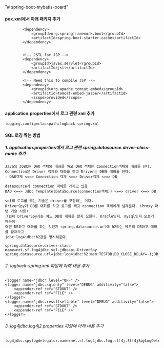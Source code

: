 "# spring-boot-mybatis-board"


#### pox.xml에서 아래 패키지 추가
```
		<dependency>
			<groupId>org.springframework.boot</groupId>
			<artifactId>spring-boot-starter-cache</artifactId>
		</dependency>


		<!-- JSTL for JSP -->
		<dependency>
			<groupId>javax.servlet</groupId>
			<artifactId>jstl</artifactId>
		</dependency>

		<!-- Need this to compile JSP -->
		<dependency>
			<groupId>org.apache.tomcat.embed</groupId>
			<artifactId>tomcat-embed-jasper</artifactId>
			<scope>provided</scope>
		</dependency>
```		

#### application.properties에서 로그 관련 xml 추가
```
logging.config=classpath:logback-spring.xml
```


#### SQL 로깅 찍는 방법
##### 1. application.properties에서 로그 관련 spring.datasource.driver-class-name 추가
```
Java의 JDBC는 DAO 객체와 대화를 하고 DAO 객체는 Connection객체와 대화를 한다.
Connection은 Driver 객체와 대화를 하고 Driver는 DB와 대화를 한다.
- DAO객체 <==> Connection 객체 <==> Driver객체 <==> DB

datasource가 connection 객체를 가지고 있음
DAO <==> Jdbc Template(DataSource(connection객체)) <==> driver <==> DB

sql의 로그를 찍는 기술은 driver를 포장하는 거다.
DriverSpy가 DB를 대화를 하고 로그를 찍고 connection 객체에게 넘겨준다. (Proxy 패턴 기술 사용)
그런데 DriverSpy가는 어느 DB랑 대화를 할지 모른다. Oracle인지, mysql인지 모르기 때문에
어떤 DB하고 대화를 하는 것인지 spring.datasource.url에 h2라는 메모리 DB하고 대화를 할꺼라고
jdbc:log4jdbc:h2값을 명시해준다.

spring.datasource.driver-class-name=net.sf.log4jdbc.sql.jdbcapi.DriverSpy
spring.datasource.url=jdbc:log4jdbc:h2:mem:TESTDB;DB_CLOSE_DELAY=-1;DB_CLOSE_ON_EXIT=FALSE
```

###### 2. logback-spring.xml 파일에 아래 내용 추가
```
<logger name="jdbc" level="OFF" />
<logger name="jdbc.sqlonly" level="DEBUG" additivity="false">
	<appender-ref ref="STDOUT" />
	<appender-ref ref="FILE" />
</logger>
<logger name="jdbc.resultsettable" level="DEBUG" additivity="false">
	<appender-ref ref="STDOUT" />
	<appender-ref ref="FILE" />
</logger>
```

###### 3. log4jdbc.log4j2.properties 파일에 아래 내용 추가
```
log4jdbc.spylogdelegator.name=net.sf.log4jdbc.log.slf4j.Slf4jSpyLogDelegator
```
